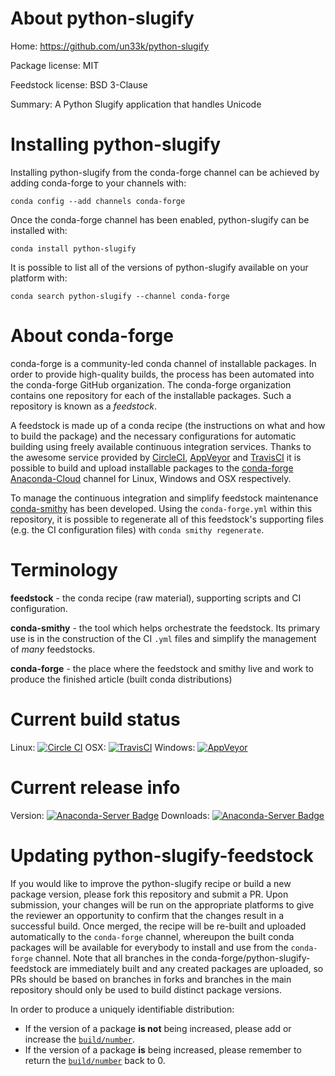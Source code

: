 About python-slugify
====================

Home: https://github.com/un33k/python-slugify

Package license: MIT

Feedstock license: BSD 3-Clause

Summary: A Python Slugify application that handles Unicode



Installing python-slugify
=========================

Installing python-slugify from the conda-forge channel can be achieved by adding conda-forge to your channels with:

```
conda config --add channels conda-forge
```

Once the conda-forge channel has been enabled, python-slugify can be installed with:

```
conda install python-slugify
```

It is possible to list all of the versions of python-slugify available on your platform with:

```
conda search python-slugify --channel conda-forge
```


About conda-forge
=================

conda-forge is a community-led conda channel of installable packages.
In order to provide high-quality builds, the process has been automated into the
conda-forge GitHub organization. The conda-forge organization contains one repository
for each of the installable packages. Such a repository is known as a *feedstock*.

A feedstock is made up of a conda recipe (the instructions on what and how to build
the package) and the necessary configurations for automatic building using freely
available continuous integration services. Thanks to the awesome service provided by
[CircleCI](https://circleci.com/), [AppVeyor](http://www.appveyor.com/)
and [TravisCI](https://travis-ci.org/) it is possible to build and upload installable
packages to the [conda-forge](https://anaconda.org/conda-forge)
[Anaconda-Cloud](http://docs.anaconda.org/) channel for Linux, Windows and OSX respectively.

To manage the continuous integration and simplify feedstock maintenance
[conda-smithy](http://github.com/conda-forge/conda-smithy) has been developed.
Using the ``conda-forge.yml`` within this repository, it is possible to regenerate all of
this feedstock's supporting files (e.g. the CI configuration files) with ``conda smithy regenerate``.


Terminology
===========

**feedstock** - the conda recipe (raw material), supporting scripts and CI configuration.

**conda-smithy** - the tool which helps orchestrate the feedstock.
                   Its primary use is in the construction of the CI ``.yml`` files
                   and simplify the management of *many* feedstocks.

**conda-forge** - the place where the feedstock and smithy live and work to
                  produce the finished article (built conda distributions)

Current build status
====================

Linux: [![Circle CI](https://circleci.com/gh/conda-forge/python-slugify-feedstock.svg?style=shield)](https://circleci.com/gh/conda-forge/python-slugify-feedstock)
OSX: [![TravisCI](https://travis-ci.org/conda-forge/python-slugify-feedstock.svg?branch=master)](https://travis-ci.org/conda-forge/python-slugify-feedstock)
Windows: [![AppVeyor](https://ci.appveyor.com/api/projects/status/github/conda-forge/python-slugify-feedstock?svg=True)](https://ci.appveyor.com/project/conda-forge/python-slugify-feedstock/branch/master)

Current release info
====================
Version: [![Anaconda-Server Badge](https://anaconda.org/conda-forge/python-slugify/badges/version.svg)](https://anaconda.org/conda-forge/python-slugify)
Downloads: [![Anaconda-Server Badge](https://anaconda.org/conda-forge/python-slugify/badges/downloads.svg)](https://anaconda.org/conda-forge/python-slugify)


Updating python-slugify-feedstock
=================================

If you would like to improve the python-slugify recipe or build a new
package version, please fork this repository and submit a PR. Upon submission,
your changes will be run on the appropriate platforms to give the reviewer an
opportunity to confirm that the changes result in a successful build. Once
merged, the recipe will be re-built and uploaded automatically to the
`conda-forge` channel, whereupon the built conda packages will be available for
everybody to install and use from the `conda-forge` channel.
Note that all branches in the conda-forge/python-slugify-feedstock are
immediately built and any created packages are uploaded, so PRs should be based
on branches in forks and branches in the main repository should only be used to
build distinct package versions.

In order to produce a uniquely identifiable distribution:
 * If the version of a package **is not** being increased, please add or increase
   the [``build/number``](http://conda.pydata.org/docs/building/meta-yaml.html#build-number-and-string).
 * If the version of a package **is** being increased, please remember to return
   the [``build/number``](http://conda.pydata.org/docs/building/meta-yaml.html#build-number-and-string)
   back to 0.
